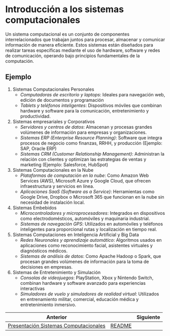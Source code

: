 # Introducción a los sistemas computacionales

Un sistema computacional es un conjunto de componentes interrelacionados que trabajan juntos para procesar, almacenar y comunicar información de manera eficiente. Estos sistemas están diseñados para realizar tareas específicas mediante el uso de hardware, software y redes de comunicación, operando bajo principios fundamentales de la computación.

## Ejemplo

1. Sistemas Computacionales Personales
   - *Computadoras de escritorio y laptops*: Ideales para navegación web, edición de documentos y programación
   - *Tablets y teléfonos inteligentes*: Dispositivos móviles que combinan hardware y software para la comunicación, entretenimiento y productividad.
2. Sistemas empresariales y Corporativos
   - *Servidores y centros de datos*: Almacenan y procesas grandes volúmenes de información para empresas y organizaciones.
   - *Sistemas ERP (Enterprise Resource Planning)*: Software que integra procesos de negocio como finanzas, RRHH, y producción (Ejemplo: SAP, Oracle ERP)
   - *Sistemas CRM (Customer Relationship Management)*: Administran la relación con clientes y optimizan las estrategias de ventas y marketing (Ejemplo: Salesforce, HubSpot)
3. Sistemas Computacionales en la Nube
   - *Plataformas de computación en la nube*: Como Amazon Web Services (AWS), Microsoft Azure y Google Cloud, que ofrecen infraestructura y servicios en línea.
   - *Aplicaciones SaaS (Software as a Service)*: Herramientas como Google Drive, Dropbox o Microsoft 365 que funcionan en la nube sin necesidad de instalación local.
4. Sistemas Embebidos
   - *Microcontroladores y microprocesadores*: Integrados en dispositivos como electrodomésticos, automóviles y maquinaria industrial.
   - *Sistemas de navegación GPS*: Utilizados en automóviles y teléfonos inteligentes para proporcional rutas y localización en tiempo real.
5. Sistemas Computaciones en Inteligencia Artificial y Big Data
   - *Redes Neuronales y aprendizaje automático*: Algoritmos usados en aplicaciones como reconocimiento facial, asistentes virtuales y diagnósticos médicos.
   - *Sistemas de análisis de datos*: Como Apache Hadoop o Spark, que procesan grandes volúmenes de información para la toma de decisiones en empresas.
6. Sistemas de Entretenimiento y Simulación
   - *Consolas de videojuegos*: PlayStation, Xbox y Nintendo Switch, combinan hardware y software avanzado para experiencias interactivas
   - *Simuladores de vuelo y simuladores de realidad virtual*: Utilizados en entrenamiento militar, comercial, educación médica y entretenimiento inmersivo.

|Anterior||Siguiente|
| --- | --- | --- |
|[Presentación Sistemas Computacionales](./00_Sistemas-Computacionales.pdf)|[README](../README.md)||
